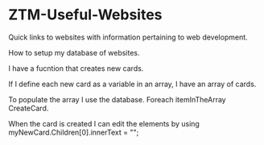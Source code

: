 # ZTM-Useful-Websites
Quick links to websites with information pertaining to web development.




How to setup my database of websites.



I have a fucntion that creates new cards. 

If I define each new card as a variable in an array, I have an array of cards. 

To populate the array I use the database. Foreach itemInTheArray CreateCard.

When the card is created I can edit the elements by using myNewCard.Children[0].innerText = ""; 
